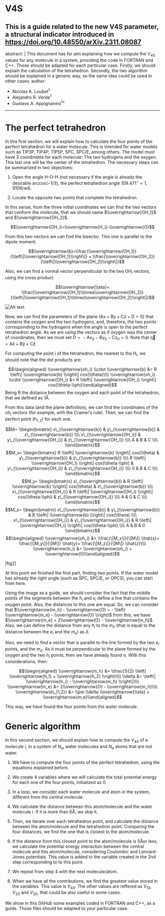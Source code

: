 # V4S
This is a guide related to the new V4S parameter, a structural indicator introduced in https://doi.org/10.48550/arXiv.2311.08087
---
abstract: |
  This document has for aim explaining how we compute the V<sub>4S</sub> values for any molecule in a system, providing the code in FORTRAN and C++. Those should be adapted for each particular case. Firstly, we should explain the calculation of the tetrahedron. Secondly, the two algorithm should be explained in a generic way, so the same idea could be used in other cases.
author:
- Nicolás A. Loubet<sup>1</sup>
- Alejandro R. Verde<sup>1</sup>
- Gustavo A. Appignanesi<sup>1\*</sup>
---

# The perfect tetrahedron

In this first section, we will explain how to calculate the four points of the perfect tetrahedron for a water molecule. This is intended for water models such as TIP3P, TIP4P, TIP5P, SPC, SPC/E, among others. The model must have 3 coordinates for each molecule: The two hydrogens and the oxygen. This last one will be the center of the tetrahedron. The necessary steps can be summarized in two objectives:

1.  Open the angle H-O-H (not necessary if the angle is already the desirable arccos(−1/3), the perfect tetrahedron angle 109.471<sup>∘</sup> = 1, 9106rad).

2.  Locate the opposite two points that complete the tetrahedron.

In this sense, from the three initial coordinates we can find the two vectors that conform the molecule, that we should name $\\overrightarrow{OH_1}$ and $\\overrightarrow{OH_2}$.

$$\\overrightarrow{OH_i}=\\overrightarrow{H_i}-\\overrightarrow{O}$$

From this two vectors we can find the bisector. This one is parallel to the dipole moment.

$$\\overrightarrow{b}=\\frac{\\overrightarrow{OH_1}} {\\left\|\\overrightarrow{OH_1}\\right\|} + \\frac{\\overrightarrow{OH_2}} {\\left\|\\overrightarrow{OH_2}\\right\|}$$

Also, we can find a normal vector perpendicular to the two OH<sub>i</sub> vectors, using the cross product.

$$\\overrightarrow{\\eta}= \\frac{\\overrightarrow{OH_1}\\times\\overrightarrow{OH_2}} {\\left\|\\overrightarrow{OH_1}\\times\\overrightarrow{OH_2}\\right\|}$$

![Alt text](Img/Diagram.png?raw=true "Title")

Now, we can find the parameters of the plane (Ax + By + Cz + D = 0) that contains the oxygen and the two hydrogens, and, therefore, the two points corresponding to the hydrogens when the angle is open to the perfect tetrahedron angle. As we are using the vectors as if oxygen was the center of coordinates, then we must set D =  − Ax<sub>0</sub> − By<sub>0</sub> − Cz<sub>0</sub> = 0. Note that η⃗ = Ax̂ + Bŷ + Cẑ

For computing the point i of the tetrahedron, the nearest to the
H<sub>i</sub>, we should note that the dot products are:

$$\\begin{aligned}
    \\overrightarrow{oh_i} \\cdot \\overrightarrow{b} &= R \\left\| \\overrightarrow{b} \\right\| cos(\\theta)\\\\
    \\overrightarrow{oh_i} \\cdot \\overrightarrow{OH_i} &= R \\left\| \\overrightarrow{OH_i} \\right\| cos(\\theta-\\phi)\\end{aligned}$$
Being R the distance between the oxygen and each point of the
tetrahedron, that we defined as 1Å.

From this data (and the plane definition), we can find the coordinates
of the oh<sub>i</sub> vectors (for example, with the Cramer’s
rule). Then, we can find the perfect point (h<sub>1, 2</sub>) for each
one.

$$M=
    \\begin{bmatrix}
        x\_{\\overrightarrow{b}} & y\_{\\overrightarrow{b}} & z\_{\\overrightarrow{b}} \\\\
        x\_{\\overrightarrow{OH_i}} & y\_{\\overrightarrow{OH_i}} & z\_{\\overrightarrow{OH_i}} \\\\
        A & B & C \\\\
    \\end{bmatrix}$$
$$M_x=
    \\begin{bmatrix}
        R \\left\| \\overrightarrow{b} \\right\| cos(\\theta) & y\_{\\overrightarrow{b}} & z\_{\\overrightarrow{b}} \\\\
        R \\left\| \\overrightarrow{OH_i} \\right\| cos(\\theta-\\phi) & y\_{\\overrightarrow{OH_i}} & z\_{\\overrightarrow{OH_i}} \\\\
        0 & B & C \\\\
    \\end{bmatrix}$$
$$M_y=
    \\begin{bmatrix}
        x\_{\\overrightarrow{b}} & R \\left\| \\overrightarrow{b} \\right\| cos(\\theta) & z\_{\\overrightarrow{b}} \\\\
        x\_{\\overrightarrow{OH_i}} & R \\left\| \\overrightarrow{OH_i} \\right\| cos(\\theta-\\phi) & z\_{\\overrightarrow{OH_i}} \\\\
        A & 0 & C \\\\
    \\end{bmatrix}$$
$$M_z=
    \\begin{bmatrix}
        x\_{\\overrightarrow{b}} & y\_{\\overrightarrow{b}} & R \\left\| \\overrightarrow{b} \\right\| cos(\\theta) \\\\
        x\_{\\overrightarrow{OH_i}} & y\_{\\overrightarrow{OH_i}} & R \\left\| \\overrightarrow{OH_i} \\right\| cos(\\theta-\\phi) \\\\
        A & B & 0
    \\end{bmatrix}$$
$$\\begin{aligned}
    \\overrightarrow{oh_i} &=  \\frac{\|M_x\|}{\|M\|} \\hat{x}+ \\frac{\|M_y\|}{\|M\|} \\hat{y}+  \\frac{\|M_z\|}{\|M\|} \\hat{z}\\\\
    \\overrightarrow{h_i} &= \\overrightarrow{oh_i} + \\overrightarrow{O}\\end{aligned}$$

<span id="fig2" label="fig2">\[fig2\]</span>

At this point we finished the first part, finding two points. If the
water model has already the right angle (such as SPC, SPC/E, or OPC3),
you can start from here.

Using the image as a guide, we should consider the fact that the middle
points of the segments between the *h*<sub>*i*</sub> and
*e*<sub>*i*</sub> define a line that contains the oxygen point. Also,
the distances to this one are equal. So, we can consider that
$\\overrightarrow{m_h} - \\overrightarrow{O} = - \\left( \\overrightarrow{m_e} - \\overrightarrow{O} \\right)$
from this, we have
$\\overrightarrow{m_e} = 2\\overrightarrow{O} - \\overrightarrow{m_h}$.
Also, we can define the distance from any *h*<sub>*i*</sub> to the
*m*<sub>*h*</sub> (that is equal to the distance between the
*e*<sub>*i*</sub> and the *m*<sub>*e*</sub>) as *δ*.

Also, we need to find a vector that is parallel to the line formed by
the two *e*<sub>*i*</sub> points, and the *m*<sub>*e*</sub>. As it must
be perpendicular to the plane formed by the oxygen and the two
*h*<sub>*i*</sub> points, then we have already found *η*. With this
considerations, then:

$$\\begin{aligned}
    \\overrightarrow{m_h} &=  \\frac{1}{2} \\left( \\overrightarrow{h_1} + \\overrightarrow{h_2} \\right)\\\\
    \\delta &= \\left\| \\overrightarrow{h_i} - \\overrightarrow{m_h} \\right\|\\\\
    \\overrightarrow{m_e} &= 2\\overrightarrow{O} - \\overrightarrow{m_h}\\\\
    \\overrightarrow{e\_{1,2}} &= \\pm \\delta \\overrightarrow{\\eta} + \\overrightarrow{m_e}\\end{aligned}$$

This way, we have found the four points from the water molecule.

# Generic algorithm

In this second section, we should explain how to compute the
*V*<sub>4*S*</sub> of a molecule i, in a system of *N*<sub>*w*</sub>
water molecules and *N*<sub>*a*</sub> atoms that are not water.

1.  We have to compute the four points of the perfect tetrahedron, using
    the equations explained before.

2.  We create 4 variables where we will calculate the total potential
    energy for each one of the four points, initialized as 0.

3.  In a loop, we consider each water molecule and atom in the system,
    different from the central molecule.

4.  We calculate the distance between this atom/molecule and the water
    molecule i. If it is more than 6Å, we skip it.

5.  Then, we iterate over each tetrahedron point, and calculate the
    distance between the atom/molecule and the tetrahedron point.
    Comparing the four distances, we find the one that is closest to the
    atom/molecule.

6.  If the distance from this closest point to the atom/molecule is 5Åor
    less, we calculate the potential energy interaction between the
    central molecule and this atom/molecule, considering Coulombic and
    Lennard-Jones potentials. This value is added to the variable
    created in the 2nd step corresponding to to this point.

7.  We repeat from step 4 with the next molecule/atom.

8.  When we have all the contributions, we find the greatest value
    stored in the variables. This value is *V*<sub>4*S*</sub>. The other
    values are reffered as *V*<sub>1*S*</sub>, *V*<sub>2*S*</sub> and
    *V*<sub>3*S*</sub>, that could be also useful in some cases.

We show in this GitHub some examples coded in FORTRAN and C++, as a
guide. Those files should be adapted to your particular case.

